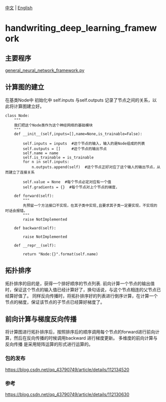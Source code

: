 [中文](#) | [English](#./README.md)
# handwriting_deep_learning_framework


## 主要程序
[general_neural_network_framework.py](./general_neural_network_framework.py)


## 计算图的建立 
在基类Node中 初始化中 self.inputs 与self.outputs 记录了节点之间的关系，以此将计算图建立好。


```
class Node:
    """
    我们把这个Node类作为这个神经网络的基础模块
    """
    def __init__(self,inputs=[],name=None,is_trainable=False):
        
        self.inputs = inputs  #这个节点的输入，输入的是Node组成的列表
        self.outputs = []     #这个节点的输出节点
        self.name = name
        self.is_trainable = is_trainable
        for n in self.inputs:
            n.outputs.append(self)  #这个节点正好对应了这个输人的输出节点，从而建立了连接关系
            
        self.value = None  #每个节点必定对应有一个值
        self.gradients = {}  #每个节点对上个节点的梯度，

    def forward(self):
        """
        先预留一个方法接口不实现，在其子类中实现,且要求其子类一定要实现，不实现的时话会报错。
        """
        raise NotImplemented  
        
    def backward(self):
        
        raise NotImplemented
        
    def __repr__(self):
        
        return "Node:{}".format(self.name)  
```

## 拓扑排序

拓扑排序的目的是，获得一个排好顺序的节点列表.
前向计算一个节点的输出值时，保证这个节点的输入值已经计算好了，换句话说，与这个节点相连的父节点已经算好值了。
同样反向传播时，将拓扑排序好的列表进行倒序计算，在计算一个节点的梯度，保证该节点的子节点已经算好梯度了。


## 前向计算与梯度反向传播
将计算图进行拓扑排序后，按照排序后的顺序调用每个节点的forward进行前向计算，然后在反向传播的时候调用backward 进行梯度更新。
多维度的前向计算与反向传播 是采用矩阵运算的形式进行运算的。

### 包的发布
https://blog.csdn.net/qq_43790749/article/details/112134520

### 参考
https://blog.csdn.net/qq_43790749/article/details/112130630